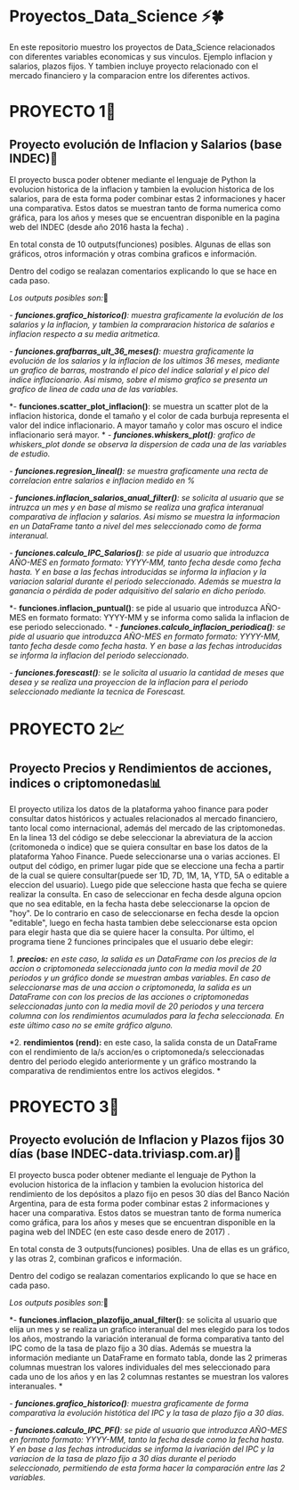 # Proyectos_Data_Science :zap::four_leaf_clover:
En este repositorio muestro los proyectos de Data_Science relacionados con diferentes variables economicas y sus vinculos. Ejemplo inflacion y salarios, plazos fijos. Y tambien incluye proyecto relacionado con el mercado financiero y la comparacion entre los diferentes activos.

# **PROYECTO 1**:mag_right:
## Proyecto evolución de Inflacion y Salarios (base INDEC):money_with_wings:

El proyecto busca poder obtener mediante el lenguaje de Python la evolucion historica de la inflacion y tambien la evolucion historica de los salarios, para de esta forma poder combinar estas 2 informaciones y hacer una comparativa. Estos datos se muestran tanto de forma numerica como gráfica, para los años y meses que se encuentran disponible en la pagina web del INDEC (desde año 2016 hasta la fecha) .

En total consta de 10 outputs(funciones) posibles. Algunas de ellas son gráficos, otros información y otras combina graficos e información. 

Dentro del codigo se realazan comentarios explicando lo que se hace en cada paso.

*Los outputs posibles son:*:punch:

*- **funciones.grafico_historico()**: muestra graficamente la evolución de los salarios y la inflacion, y tambien la compraracion historica de salarios e inflacion respecto a su media aritmetica.*

*- **funciones.grafbarras_ult_36_meses()**: muestra graficamente la evolución de los salarios y la inflacion de los ultimos 36 meses, mediante un grafico de barras, mostrando el pico del indice salarial y el pico del indice inflacionario. Asi mismo, sobre el mismo grafico se presenta un grafico de linea de cada una de las variables.*

*- **funciones.scatter_plot_inflacion()**: se muestra un scatter plot de la inflacion historica, donde el tamaño y el color de cada burbuja representa el valor del indice inflacionario. A mayor tamaño y color mas oscuro el indice inflacionario será mayor.
*
*- **funciones.whiskers_plot()**: grafico de whiskers_plot donde se observa la dispersion de cada una de las variables de estudio.*

*- **funciones.regresion_lineal()**: se muestra graficamente una recta de correlacion entre salarios e inflacion medido en %*

*- **funciones.inflacion_salarios_anual_filter()**: se solicita al usuario que se intruzca un mes y en base al mismo se realiza una grafica interanual comparativa de inflacion y salarios. Asi mismo se muestra la informacion en un DataFrame tanto a nivel del mes seleccionado como de forma interanual.*

*- **funciones.calculo_IPC_Salarios()**: se pide al usuario que introduzca AÑO-MES en formato formato: YYYY-MM, tanto fecha desde como fecha hasta. Y en base a las fechas introducidas se informa la inflacion y la variacion salarial durante el periodo seleccionado. Además se muestra la ganancia o pérdida de poder adquisitivo del salario en dicho período.*

*- **funciones.inflacion_puntual()**: se pide al usuario que introduzca AÑO-MES en formato formato: YYYY-MM y se informa como salida la inflacion de ese periodo seleccionado.
*
*- **funciones.calculo_inflacion_periodica()**: se pide al usuario que introduzca AÑO-MES en formato formato: YYYY-MM, tanto fecha desde como fecha hasta. Y en base a las fechas introducidas se informa la inflacion del periodo seleccionado.*

*- **funciones.forescast()**: se le solicita al usuario la cantidad de meses que desea y se realiza una proyeccion de la inflacion para el periodo seleccionado mediante la tecnica de Forescast.*

# **PROYECTO 2**:chart_with_upwards_trend:
## Proyecto Precios y Rendimientos de acciones, indices o criptomonedas:bar_chart:

El proyecto utiliza los datos de la plataforma yahoo finance para poder consultar datos históricos y actuales relacionados al mercado financiero, tanto local como internacional, además del mercado de las criptomonedas. 
En la linea 13 del código se debe seleccionar la abreviatura de la accion (critomoneda o indice) que se quiera consultar en base los datos de la plataforma Yahoo Finance. Puede seleccionarse una o varias acciones. El output del código, en primer lugar pide que se eleccione una fecha a partir de la cual se quiere consultar(puede ser 1D, 7D, 1M, 1A, YTD, 5A o editable a eleccion del usuario). Luego pide que seleccione hasta que fecha se quiere realizar la consulta. En caso de seleccionar en fecha desde alguna opcion que no sea editable, en la fecha hasta debe seleccionarse la opcion de "hoy". De lo contrario en caso de seleccionarse en fecha desde la opcion "editable", luego en fecha hasta tambien debe seleccionarse esta opcion para elegir hasta que dia se quiere hacer la consulta. Por último, el programa tiene 2 funciones principales que el usuario debe elegir:

*1.  **precios:** en este caso, la salida es un DataFrame con los precios de la accion o criptomoneda seleccionada junto con la media movil de 20 periodos y un gráfico donde se muestran ambas variables. En caso de seleccionarse mas de una accion o criptomoneda, la salida es un DataFrame con con los precios de las acciones o criptomonedas seleccionadas junto con la media movil de 20 periodos y una tercera columna con los rendimientos acumulados para la fecha seleccionada. En este último caso no se emite gráfico alguno.*

*2.  **rendimientos (rend):** en este caso, la salida consta de un DataFrame con el rendimiento de la/s accion/es o criptomoneda/s seleccionadas dentro del periodo elegido anteriormente y un gráfico mostrando la comparativa de rendimientos entre los activos elegidos.  *

# **PROYECTO 3**:bank:
## Proyecto evolución de Inflacion y Plazos fijos 30 días (base INDEC-data.triviasp.com.ar):rotating_light:

El proyecto busca poder obtener mediante el lenguaje de Python la evolucion historica de la inflacion y tambien la evolucion historica del rendimiento de los depósitos a plazo fijo en pesos 30 días del Banco Nación Argentina, para de esta forma poder combinar estas 2 informaciones y hacer una comparativa. Estos datos se muestran tanto de forma numerica como gráfica, para los años y meses que se encuentran disponible en la pagina web del INDEC (en este caso desde enero de 2017) .

En total consta de 3 outputs(funciones) posibles. Una de ellas es un gráfico, y las otras 2,  combinan graficos e información. 

Dentro del codigo se realazan comentarios explicando lo que se hace en cada paso.

*Los outputs posibles son:*:punch:

*- **funciones.inflacion_plazofijo_anual_filter()**: se solicita al usuario que elija un mes y se realiza un grafico interanual del mes elegido para los todos los años, mostrando la variación interanual de forma comparativa tanto del IPC como de la tasa de plazo fijo a 30 días. Además se muestra la información mediante un DataFrame en formato tabla, donde las 2 primeras columnas muestran los valores individuales del mes seleccionado para cada uno de los años y en las 2 columnas restantes se muestran los valores interanuales. *

*- **funciones.grafico_historico()**: muestra graficamente de forma comparativa la evolución histótica del IPC y la tasa de plazo fijo a 30 días.*

*- **funciones.calculo_IPC_PF()**: se pide al usuario que introduzca AÑO-MES en formato formato: YYYY-MM, tanto la fecha desde como la fecha hasta. Y en base a las fechas introducidas se informa la ivariación del IPC y la variacion de la tasa de plazo fijo a 30 días durante el periodo seleccionado, permitiendo de esta forma hacer la comparación entre las 2 variables.*

